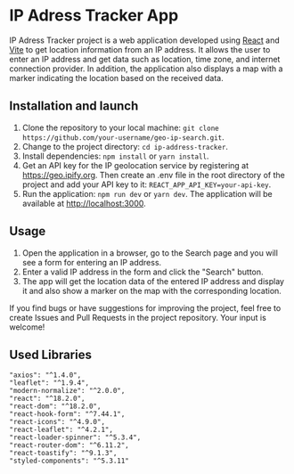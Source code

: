 # IP Adress Tracker App

IP Adress Tracker project is a web application developed using [React](https://react.dev/) and [Vite](https://vitejs.dev/) to get location information from an IP address. It allows the user to enter an IP address and get data such as location, time zone, and internet connection provider. In addition, the application also displays a map with a marker indicating the location based on the received data.

## Installation and launch
1. Clone the repository to your local machine: `git clone https://github.com/your-username/geo-ip-search.git`.
2. Change to the project directory: `cd ip-address-tracker`.
3. Install dependencies: `npm install` or `yarn install`.
4. Get an API key for the IP geolocation service by registering at https://geo.ipify.org. Then create an .env file in the root directory of the project and add your API key to it: `REACT_APP_API_KEY=your-api-key`.
5. Run the application: `npm run dev` or `yarn dev`.
The application will be available at [http://localhost:3000](http://localhost:3000).

## Usage
1. Open the application in a browser, go to the Search page and you will see a form for entering an IP address.
2. Enter a valid IP address in the form and click the "Search" button.
3. The app will get the location data of the entered IP address and display it and also show a marker on the map with the corresponding location.

If you find bugs or have suggestions for improving the project, feel free to create Issues and Pull Requests in the project repository. Your input is welcome!

## Used Libraries
    "axios": "^1.4.0",
    "leaflet": "^1.9.4",
    "modern-normalize": "^2.0.0",
    "react": "^18.2.0",
    "react-dom": "^18.2.0",
    "react-hook-form": "^7.44.1",
    "react-icons": "^4.9.0",
    "react-leaflet": "^4.2.1",
    "react-loader-spinner": "^5.3.4",
    "react-router-dom": "^6.11.2",
    "react-toastify": "^9.1.3",
    "styled-components": "^5.3.11"
